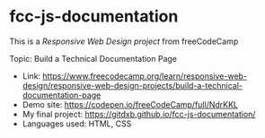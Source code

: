 # fcc-js-documentation

This is a *Responsive Web Design project* from freeCodeCamp

Topic: Build a Technical Documentation Page
* Link: https://www.freecodecamp.org/learn/responsive-web-design/responsive-web-design-projects/build-a-technical-documentation-page
* Demo site: https://codepen.io/freeCodeCamp/full/NdrKKL
* My final project: https://gitdxb.github.io/fcc-js-documentation/
* Languages used: HTML, CSS
